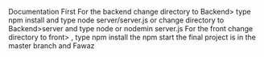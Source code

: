Documentation
First For the backend change directory to Backend> type npm install and type node server/server.js or change directory to Backend>server and type node or nodemin server.js
For the front change directory to front> , type npm install the npm start
the final project is in the master branch and Fawaz

